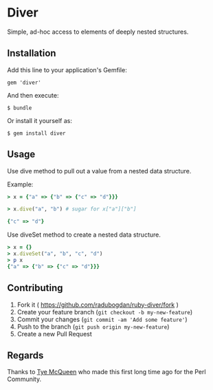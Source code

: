# Diver

Simple, ad-hoc access to elements of deeply nested structures.

## Installation

Add this line to your application's Gemfile:

    gem 'diver'

And then execute:

    $ bundle

Or install it yourself as:

    $ gem install diver

## Usage

Use dive method to pull out a value from a nested data structure.

Example:

```ruby
> x = {"a" => {"b" => {"c" => "d"}}}

> x.dive("a", "b") # sugar for x["a"]["b"]

{"c" => "d"}

```

Use diveSet method to create a nested data structure.

```ruby
> x = {}
> x.diveSet("a", "b", "c", "d")
> p x
{"a" => {"b" => {"c" => "d"}}}
```

## Contributing

1. Fork it ( https://github.com/radubogdan/ruby-diver/fork )
2. Create your feature branch (`git checkout -b my-new-feature`)
3. Commit your changes (`git commit -am 'Add some feature'`)
4. Push to the branch (`git push origin my-new-feature`)
5. Create a new Pull Request

## Regards
Thanks to [Tye McQueen](http://search.cpan.org/~tyemq/) who made this first long time ago for the Perl Community.
